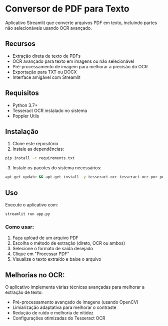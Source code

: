 # Conversor de PDF para Texto

Aplicativo Streamlit que converte arquivos PDF em texto, incluindo partes não selecionáveis usando OCR avançado.

## Recursos

- Extração direta de texto de PDFs
- OCR avançado para texto em imagens ou não selecionável
- Pré-processamento de imagem para melhorar a precisão do OCR
- Exportação para TXT ou DOCX
- Interface amigável com Streamlit

## Requisitos

- Python 3.7+
- Tesseract OCR instalado no sistema
- Poppler Utils

## Instalação

1. Clone este repositório
2. Instale as dependências:

```bash
pip install -r requirements.txt
```

3. Instale os pacotes do sistema necessários:

```bash
apt-get update && apt-get install -y tesseract-ocr tesseract-ocr-por poppler-utils
```

## Uso

Execute o aplicativo com:

```bash
streamlit run app.py
```

### Como usar:
1. Faça upload de um arquivo PDF
2. Escolha o método de extração (direto, OCR ou ambos)
3. Selecione o formato de saída desejado
4. Clique em "Processar PDF"
5. Visualize o texto extraído e baixe o arquivo

## Melhorias no OCR:
O aplicativo implementa várias técnicas avançadas para melhorar a extração de texto:

- Pré-processamento avançado de imagens (usando OpenCV)
- Limiarização adaptativa para melhorar o contraste
- Redução de ruído e melhoria de nitidez
- Configurações otimizadas do Tesseract OCR
